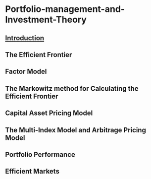 # Portfolio-management-and-Investment-Theory

## [Introduction](1.%20Introduction/Introduction.md)

## The Efficient Frontier

## Factor Model

## The Markowitz method for Calculating the Efficient Frontier

## Capital Asset Pricing Model

## The Multi-Index Model and Arbitrage Pricing Model

## Portfolio Performance

## Efficient Markets
